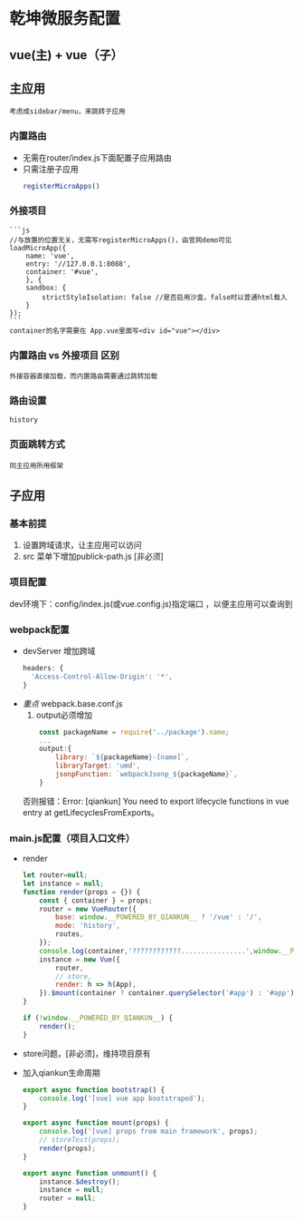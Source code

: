 # 乾坤微服务配置 #
## vue(主) + vue（子） 


## 主应用 ##
    考虑成sidebar/menu，来跳转子应用

### 内置路由
- 无需在router/index.js下面配置子应用路由
- 只需注册子应用
    ```js
    registerMicroApps()
    ```




### 外接项目
    ```js
    //与放置的位置无关，无需写registerMicroApps()，由官网demo可见
    loadMicroApp({
        name: 'vue',
        entry: '//127.0.0.1:8088',
        container: '#vue',
        }, {
        sandbox: {
            strictStyleIsolation: false //是否启用沙盒，false时以普通html载入
        }
    });
    ```
    container的名字需要在 App.vue里面写<div id="vue"></div>


### 内置路由 vs 外接项目 区别
    外接容器直接加载，而内置路由需要通过跳转加载

### 路由设置 
    history

### 页面跳转方式
    同主应用所用框架


## 子应用 ##
### 基本前提
1. 设置跨域请求，让主应用可以访问
2. src 菜单下增加publick-path.js  [非必须]




### 项目配置
dev环境下：config/index.js(或vue.config.js)指定端口 ，以便主应用可以查询到
### webpack配置
- devServer  增加跨域
    ``` js
    headers: {
      'Access-Control-Allow-Origin': '*',
    }
    ```
- *重点* webpack.base.conf.js
    1. output必须增加
    ```js
        const packageName = require('../package').name;
        ...
        output:{
            library: `${packageName}-[name]`,
            libraryTarget: 'umd',
            jsonpFunction: `webpackJsonp_${packageName}`,
        }
    ```
    否则报错：Error: [qiankun] You need to export lifecycle functions in vue entry at getLifecyclesFromExports。
### main.js配置（项目入口文件）
- render
    ```js
    let router=null;
    let instance = null;
    function render(props = {}) {
        const { container } = props;
        router = new VueRouter({
            base: window.__POWERED_BY_QIANKUN__ ? '/vue' : '/',
            mode: 'history',
            routes,
        });
        console.log(container,'????????????................',window.__POWERED_BY_QIANKUN__)
        instance = new Vue({
            router,
            // store,
            render: h => h(App),
        }).$mount(container ? container.querySelector('#app') : '#app');
    }

    if (!window.__POWERED_BY_QIANKUN__) {
        render();
    }
    ```
- store问题，[非必须]，维持项目原有

- 加入qiankun生命周期
    ```js
    export async function bootstrap() {
        console.log('[vue] vue app bootstraped');
    }

    export async function mount(props) {
        console.log('[vue] props from main framework', props);
        // storeTest(props);
        render(props);
    }

    export async function unmount() {
        instance.$destroy();
        instance = null;
        router = null;
    }
    ```
